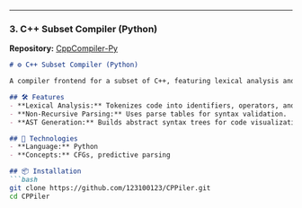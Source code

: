 
---

### **3. C++ Subset Compiler (Python)**  
**Repository:** [CppCompiler-Py](https://github.com/123100123/CPPiler)  

```markdown
# ⚙️ C++ Subset Compiler (Python)  

A compiler frontend for a subset of C++, featuring lexical analysis and parsing.  

## 🛠️ Features  
- **Lexical Analysis:** Tokenizes code into identifiers, operators, and literals.  
- **Non-Recursive Parsing:** Uses parse tables for syntax validation.  
- **AST Generation:** Builds abstract syntax trees for code visualization.  

## 🚀 Technologies  
- **Language:** Python  
- **Concepts:** CFGs, predictive parsing  

## 📦 Installation  
```bash
git clone https://github.com/123100123/CPPiler.git  
cd CPPiler  
